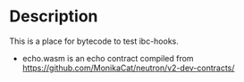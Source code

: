 # Description
This is a place for bytecode to test ibc-hooks.

- echo.wasm is an echo contract compiled from https://github.com/MonikaCat/neutron/v2-dev-contracts/
